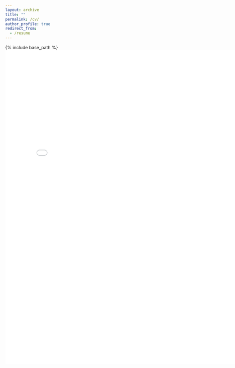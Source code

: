 ```yaml
---
layout: archive
title: ""
permalink: /cv/
author_profile: true
redirect_from:
  - /resume
---
```


{% include base_path %}
<embed src="../files/Hugues_deLaroussilheResume.pdf" width="800px" height="1000px" />
